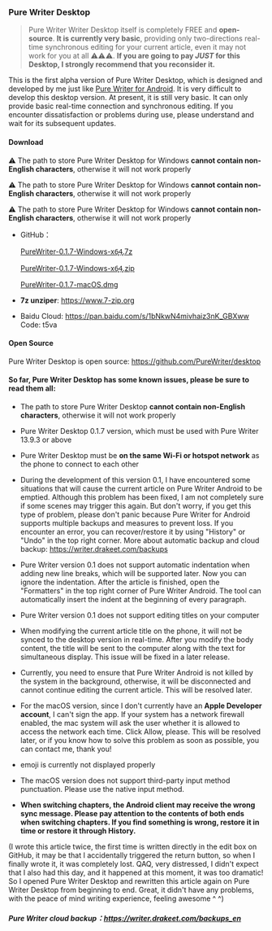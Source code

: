 ### Pure Writer Desktop



> Pure Writer Writer Desktop itself is completely FREE and **open-source**. **It is currently very basic**, providing only two-directions real-time synchronous editing for your current article, even it may not work for you at all ⚠️⚠️⚠️. **If you are going to pay _JUST_ for this Desktop, I strongly recommend that you reconsider it.**

This is the first alpha version of Pure Writer Desktop, which is designed and developed by me just like [Pure Writer for Android](https://writer.drakeet.com). It is very difficult to develop this desktop version. At present, it is still very basic. It can only provide basic real-time connection and synchronous editing. If you encounter dissatisfaction or problems during use, please understand and wait for its subsequent updates.

#### Download

⚠️ The path to store Pure Writer Desktop for Windows **cannot contain non-English characters**, otherwise it will not work properly

⚠️ The path to store Pure Writer Desktop for Windows **cannot contain non-English characters**, otherwise it will not work properly

⚠️ The path to store Pure Writer Desktop for Windows **cannot contain non-English characters**, otherwise it will not work properly

- GitHub：

  [PureWriter-0.1.7-Windows-x6̥4̥.7z](https://github.com/PureWriter/desktop/releases/download/0.1.7/PureWriter-0.1.7-Windows-x64.7z)

  [PureWriter-0.1.7-Windows-x6̥4̥.zip](https://github.com/PureWriter/desktop/releases/download/0.1.7/PureWriter-0.1.7-Windows-x64.zip)

  [PureWriter-0.1.7-macOS.dmg](https://github.com/PureWriter/desktop/releases/download/0.1.7/PureWriter-0.1.7-macOS.dmg)

- **7z unziper**: https://www.7-zip.org

- Baidu Cloud: https://pan.baidu.com/s/1bNkwN4mivhaiz3nK_GBXww Code: t5va

#### Open Source

Pure Writer Desktop is open source: https://github.com/PureWriter/desktop

#### So far, Pure Writer Desktop has some known issues, please be sure to read them all:

- The path to store Pure Writer Desktop **cannot contain non-English characters**, otherwise it will not work properly

- Pure Writer Desktop 0.1.7 version, which must be used with Pure Writer 13.9.3 or above

- Pure Writer Desktop must be **on the same Wi-Fi or hotspot network** as the phone to connect to each other

- During the development of this version 0.1, I have encountered some situations that will cause the current article on Pure Writer Android to be emptied. Although this problem has been fixed, I am not completely sure if some scenes may trigger this again. But don't worry, if you get this type of problem, please don't panic because Pure Writer for Android supports multiple backups and measures to prevent loss. If you encounter an error, you can recover/restore it by using "History" or "Undo" in the top right corner. More about automatic backup and cloud backup: https://writer.drakeet.com/backups

- Pure Writer version 0.1 does not support automatic indentation when adding new line breaks, which will be supported later. Now you can ignore the indentation. After the article is finished, open the "Formatters" in the top right corner of Pure Writer Android. The tool can automatically insert the indent at the beginning of every paragraph.

- Pure Writer version 0.1 does not support editing titles on your computer

- When modifying the current article title on the phone, it will not be synced to the desktop version in real-time. After you modify the body content, the title will be sent to the computer along with the text for simultaneous display. This issue will be fixed in a later release.

- Currently, you need to ensure that Pure Writer Android is not killed by the system in the background, otherwise, it will be disconnected and cannot continue editing the current article. This will be resolved later.

- For the macOS version, since I don't currently have an **Apple Developer account**, I can't sign the app. If your system has a network firewall enabled, the mac system will ask the user whether it is allowed to access the network each time. Click Allow, please. This will be resolved later, or if you know how to solve this problem as soon as possible, you can contact me, thank you!

- emoji is currently not displayed properly

- The macOS version does not support third-party input method punctuation. Please use the native input method.

- **When switching chapters, the Android client may receive the wrong sync message. Please pay attention to the contents of both ends when switching chapters. If you find something is wrong, restore it in time or restore it through History.**

(I wrote this article twice, the first time is written directly in the edit box on GitHub, it may be that I accidentally triggered the return button, so when I finally wrote it, it was completely lost. QAQ, very distressed, I didn't expect that I also had this day, and it happened at this moment, it was too dramatic! So I opened Pure Writer Desktop and rewritten this article again on Pure Writer Desktop from beginning to end. Great, it didn't have any problems, with the peace of mind writing experience, feeling awesome ^ ^)

##### Pure Writer cloud backup：https://writer.drakeet.com/backups_en
